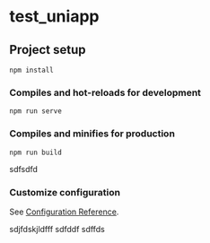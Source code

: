 # test_uniapp

## Project setup
```
npm install
```

### Compiles and hot-reloads for development
```
npm run serve
```

### Compiles and minifies for production
```
npm run build
```

sdfsdfd

### Customize configuration
See [Configuration Reference](https://cli.vuejs.org/config/).

sdjfdskjldfff
sdfddf
sdffds
